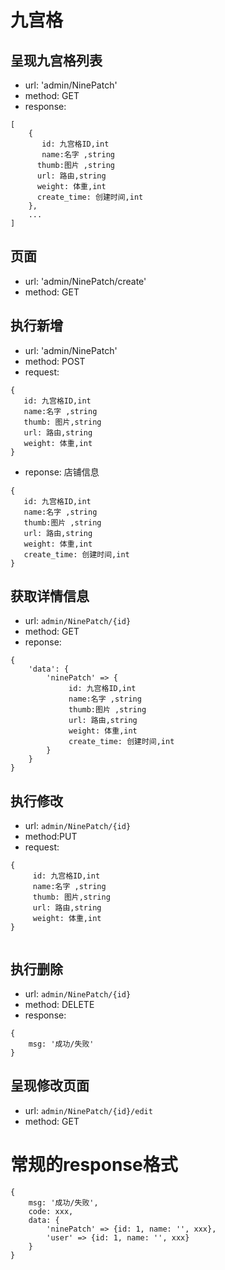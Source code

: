 # 九宫格

## 呈现九宫格列表
* url: 'admin/NinePatch'
* method: GET
* response: 

```
[
    {
       id: 九宫格ID,int
       name:名字 ,string
      thumb:图片 ,string
      url: 路由,string
      weight: 体重,int
      create_time: 创建时间,int
    },
    ...
]

```

## 页面
* url: 'admin/NinePatch/create'
* method: GET

## 执行新增
* url: 'admin/NinePatch'
* method: POST
* request: 
```
{
   id: 九宫格ID,int
   name:名字 ,string
   thumb: 图片,string
   url: 路由,string
   weight: 体重,int
}

```
* reponse: 店铺信息

```
{
   id: 九宫格ID,int
   name:名字 ,string
   thumb:图片 ,string
   url: 路由,string
   weight: 体重,int
   create_time: 创建时间,int
}
```

## 获取详情信息
* url: `admin/NinePatch/{id}`
* method: GET
* reponse:
```
{
    'data': {
        'ninePatch' => {
             id: 九宫格ID,int
             name:名字 ,string
             thumb:图片 ,string
             url: 路由,string
             weight: 体重,int
             create_time: 创建时间,int
        } 
    }
}

```

## 执行修改
* url: `admin/NinePatch/{id}`
* method:PUT
* request: 
```
{
     id: 九宫格ID,int
     name:名字 ,string
     thumb: 图片,string
     url: 路由,string
     weight: 体重,int
}


```

## 执行删除
* url: `admin/NinePatch/{id}`
* method: DELETE
* response:
```
{
    msg: '成功/失败'
}

```

## 呈现修改页面
* url: `admin/NinePatch/{id}/edit`
* method: GET


# 常规的response格式

```
{
    msg: '成功/失败',
    code: xxx,
    data: {
        'ninePatch' => {id: 1, name: '', xxx},
        'user' => {id: 1, name: '', xxx}
    }
}

```


